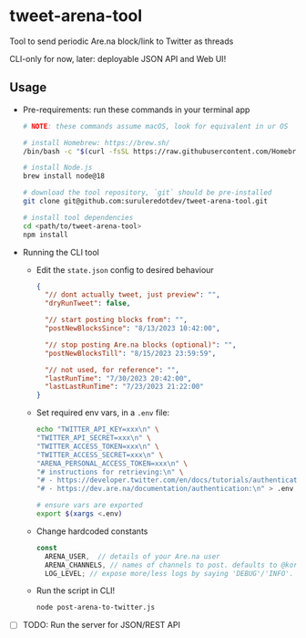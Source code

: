 # tweet-arena-tool

Tool to send periodic Are.na block/link to Twitter as threads

CLI-only for now, later: deployable JSON API and Web UI!

## Usage

- Pre-requirements: run these commands in your terminal app

  ```sh
  # NOTE: these commands assume macOS, look for equivalent in ur OS

  # install Homebrew: https://brew.sh/
  /bin/bash -c "$(curl -fsSL https://raw.githubusercontent.com/Homebrew/install/HEAD/install.sh)"

  # install Node.js
  brew install node@18

  # download the tool repository, `git` should be pre-installed
  git clone git@github.com:suruleredotdev/tweet-arena-tool.git

  # install tool dependencies
  cd <path/to/tweet-arena-tool>
  npm install
  ```

- Running the CLI tool

  - Edit the `state.json` config to desired behaviour

    ```json
    {
      "// dont actually tweet, just preview": "",
      "dryRunTweet": false,

      "// start posting blocks from": "",
      "postNewBlocksSince": "8/13/2023 10:42:00",

      "// stop posting Are.na blocks (optional)": "",
      "postNewBlocksTill": "8/15/2023 23:59:59",

      "// not used, for reference": "",
      "lastRunTime": "7/30/2023 20:42:00",
      "lastLastRunTime": "7/23/2023 21:22:00"
    }
    ```

  - Set required env vars, in a `.env` file:

    ```sh
    echo "TWITTER_API_KEY=xxx\n" \
    "TWITTER_API_SECRET=xxx\n" \
    "TWITTER_ACCESS_TOKEN=xxx\n" \
    "TWITTER_ACCESS_SECRET=xxx\n" \
    "ARENA_PERSONAL_ACCESS_TOKEN=xxx\n" \
    "# instructions for retrieving:\n" \
    "# - https://developer.twitter.com/en/docs/tutorials/authenticating-with-twitter-api-for-enterprise/authentication-method-overview#oauth1.0a\n" \
    "# - https://dev.are.na/documentation/authentication:\n" > .env

    # ensure vars are exported
    export $(xargs <.env)
    ```

  - Change hardcoded constants

    ```js
    const
      ARENA_USER,  // details of your Are.na user
      ARENA_CHANNELS, // names of channels to post. defaults to @korede-ta's channels TODO: make this dynamic
      LOG_LEVEL; // expose more/less logs by saying 'DEBUG'/'INFO'. defaults to 'ERROR'
    ```

  - Run the script in CLI!

    ```sh
    node post-arena-to-twitter.js
    ```

- [ ] TODO: Run the server for JSON/REST API
